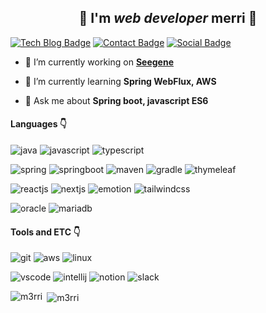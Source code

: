 <h2 align="center">👋 I'm <i>web developer</i> merri 👋</h2>

[![Tech Blog Badge](http://img.shields.io/badge/-Tech%20blog-black?style=flat-square&logo=github&link=https://m3rri.github.io/)](https://m3rri.github.io/)
[![Contact Badge](http://img.shields.io/badge/-email-EA4335?style=flat-square&logo=Gmail&logoColor=white&link=https://m3rri.github.io/)](https://m3rri.github.io/)
[![Social Badge](http://img.shields.io/badge/-kimhyeri-0A66C2?style=flat-square&logo=LinkedIn&logoColor=white&link=https://linkedin.com/in/%ed%98%9c%eb%a6%ac-%ea%b9%80-6078841b1)](https://linkedin.com/in/%ed%98%9c%eb%a6%ac-%ea%b9%80-6078841b1)

- 🔭 I’m currently working on [**Seegene**](https://github.com/seegenelab)

- 🌱 I’m currently learning **Spring WebFlux, AWS**

- 💬 Ask me about **Spring boot, javascript ES6**

<h4 align="left">Languages 👇</h4>

![java](http://img.shields.io/badge/-java-007396?style=flat-square&logo=java)
![javascript](http://img.shields.io/badge/-javascript-F7DF1E?style=flat-square&logo=javascript&logoColor=white)
![typescript](http://img.shields.io/badge/-typescript-3178C6?style=flat-square&logo=typescript&logoColor=white)

![spring](http://img.shields.io/badge/-Spring-6DB33F?style=flat-square&logo=Spring&logoColor=white)
![springboot](http://img.shields.io/badge/-Spring%20boot-6DB33F?style=flat-square&logo=SpringBoot&logoColor=white)
![maven](http://img.shields.io/badge/-Apache%20Maven-C71A36?style=flat-square&logo=ApacheMaven&logoColor=white)
![gradle](http://img.shields.io/badge/-gradle-02303A?style=flat-square&logo=Gradle&logoColor=white)
![thymeleaf](http://img.shields.io/badge/-thymeleaf-005F0F?style=flat-square&logo=Thymeleaf&logoColor=white)

![reactjs](http://img.shields.io/badge/-react-61DAFB?style=flat-square&logo=react&logoColor=white)
![nextjs](http://img.shields.io/badge/-next.js-black?style=flat-square&logo=next.js&logoColor=white)
![emotion](http://img.shields.io/badge/-emotion-d26ac2?style=flat-square&logo=emotion&logoColor=white)
![tailwindcss](http://img.shields.io/badge/-tailwindcss-06B6D4?style=flat-square&logo=tailwindcss&logoColor=white)

![oracle](http://img.shields.io/badge/-oracle-F80000?style=flat-square&logo=oracle&logoColor=white)
![mariadb](http://img.shields.io/badge/-mariadb-003545?style=flat-square&logo=mariadb&logoColor=white)

<h4 align="left">Tools and ETC 👇</h4>

![git](http://img.shields.io/badge/-git-F05032?style=flat-square&logo=git&logoColor=white)
![aws](http://img.shields.io/badge/-Amazon%20aws-232F3E?style=flat-square&logo=AmazonAWS&logoColor=white)
![linux](http://img.shields.io/badge/-linux-FCC624?style=flat-square&logo=linux&logoColor=white)

![vscode](http://img.shields.io/badge/-Visual%20Studio%20Code-007ACC?style=flat-square&logo=VisualStudioCode&logoColor=white)
![intellij](http://img.shields.io/badge/-intellij-4A154B?style=flat-square&logo=IntelliJIDEA&logoColor=white)
![notion](http://img.shields.io/badge/-notion-black?style=flat-square&logo=notion&logoColor=white)
![slack](http://img.shields.io/badge/-slack-4A154B?style=flat-square&logo=slack&logoColor=white)

<p><img align="left" src="https://github-readme-stats.vercel.app/api/top-langs?username=m3rri&bg_color=30,e96443,904e95&title_color=fff&text_color=fff" alt="m3rri" /></p>

<p>&nbsp;<img align="center" src="https://github-readme-stats.vercel.app/api?username=m3rri&bg_color=30,e96443,904e95&title_color=fff&text_color=fff&hide=stars" alt="m3rri" /></p>
